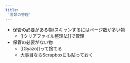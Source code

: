 ```yaml
---
title:
 '書類の管理'
---
```


- 保管の必要がある物/スキャンするにはページ数が多い物
    - [[クリアファイル整理法]]で管理
- 保管の必要がない物
    - [[Gyazo]]って捨てる
    - 大事目ならScrapboxにも貼っておく
